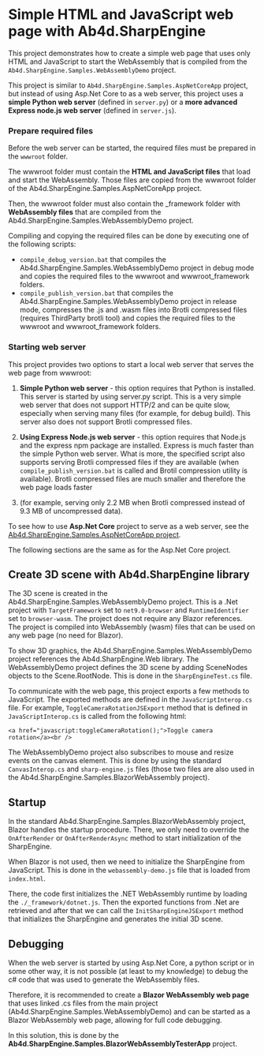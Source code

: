 # Simple HTML and JavaScript web page with Ab4d.SharpEngine

This project demonstrates how to create a simple web page that uses only HTML and JavaScript 
to start the WebAssembly that is compiled from the `Ab4d.SharpEngine.Samples.WebAssemblyDemo` project.

This project is similar to `Ab4d.SharpEngine.Samples.AspNetCoreApp` project,
but instead of using Asp.Net Core to as a web server, this project uses a **simple Python web server** (defined in `server.py`)
or a **more advanced Express node.js web server** (defined in `server.js`).


### Prepare required files

Before the web server can be started, the required files must be prepared in the `wwwroot` folder.

The wwwroot folder must contain the **HTML and JavaScript files** that load and start the WebAssembly.
Those files are copied from the wwwroot folder of the Ab4d.SharpEngine.Samples.AspNetCoreApp project.

Then, the wwwroot folder must also contain the _framework folder with **WebAssembly files** that are compiled from the Ab4d.SharpEngine.Samples.WebAssemblyDemo project.

Compiling and copying the required files can be done by executing one of the following scripts:
- `compile_debug_version.bat` that compiles the Ab4d.SharpEngine.Samples.WebAssemblyDemo project in debug mode and copies the required files to the wwwroot and wwwroot\_framework folders.
- `compile_publish_version.bat` that compiles the Ab4d.SharpEngine.Samples.WebAssemblyDemo project in release mode, compresses the .js and .wasm files into Brotli compressed files (requires ThirdParty brotli tool) and copies the required files to the wwwroot and wwwroot\_framework folders.


### Starting web server

This project provides two options to start a local web server that serves the web page from wwwroot:

1. **Simple Python web server** - this option requires that Python is installed.
   This server is started by using server.py script.
   This is a very simple web server that does not support HTTP/2 and can be quite slow, especially when serving many files (for example, for debug build).
   This server also does not support Brotli compressed files.

2. **Using Express Node.js web server** - this option requires that Node.js and the express npm package are installed.
   Express is much faster than the simple Python web server. What is more, the specified script also supports serving Brotli compressed files if they are available
   (when `compile_publish_version.bat` is called and Brotil compression utility is available).
   Brotli compressed files are much smaller and therefore the web page loads faster
1. (for example, serving only 2.2 MB when Brotli compressed instead of 9.3 MB of uncompressed data).

To see how to use **Asp.Net Core** project to serve as a web server, see the [Ab4d.SharpEngine.Samples.AspNetCoreApp project](../Ab4d.SharpEngine.Samples.AspNetCoreApp/README.md).

The following sections are the same as for the Asp.Net Core project.


## Create 3D scene with Ab4d.SharpEngine library

The 3D scene is created in the Ab4d.SharpEngine.Samples.WebAssemblyDemo project. This is a .Net project with `TargetFramework` set to `net9.0-browser` and `RuntimeIdentifier` set to `browser-wasm`. The project does not require any Blazor references. The project is compiled into WebAssembly (wasm) files that can be used on any web page (no need for Blazor).

To show 3D graphics, the Ab4d.SharpEngine.Samples.WebAssemblyDemo project references the Ab4d.SharpEngine.Web library. The WebAssemblyDemo project defines the 3D scene by adding SceneNodes objects to the Scene.RootNode. This is done in the `SharpEngineTest.cs` file.

To communicate with the web page, this project exports a few methods to JavaScript. The exported methods are defined in the `JavaScriptInterop.cs` file. For example, `ToggleCameraRotationJSExport` method that is defined in `JavaScriptInterop.cs` is called from the following html:
```
<a href="javascript:toggleCameraRotation();">Toggle camera rotation</a><br />
```

The WebAssemblyDemo project also subscribes to mouse and resize events on the canvas element. This is done by using the standard `CanvasInterop.cs` and `sharp-engine.js` files (those two files are also used in the Ab4d.SharpEngine.Samples.BlazorWebAssembly project).


## Startup

In the standard Ab4d.SharpEngine.Samples.BlazorWebAssembly project,  Blazor handles the startup procedure. There, we only need to override the `OnAfterRender` or `OnAfterRenderAsync` method to start initialization of the SharpEngine.

When Blazor is not used, then we need to initialize the SharpEngine from JavaScript. This is done in the `webassembly-demo.js` file that is loaded from `index.html`.

There, the code first initializes the .NET WebAssembly runtime by loading the `./_framework/dotnet.js`. Then the exported functions from .Net are retrieved and after that we can call the `InitSharpEngineJSExport` method that initializes the SharpEngine and generates the initial 3D scene.


## Debugging

When the web server is started by using Asp.Net Core, a python script or in some other way, it is not possible (at least to my knowledge) to debug the c# code that was used to generate the WebAssembly files.

Therefore, it is recommended to create a **Blazor WebAssembly web page** that uses linked .cs files from the main project (Ab4d.SharpEngine.Samples.WebAssemblyDemo) and can be started as a Blazor WebAssembly web page, allowing for full code debugging.

In this solution, this is done by the **Ab4d.SharpEngine.Samples.BlazorWebAssemblyTesterApp** project.
